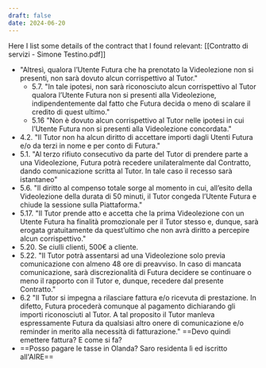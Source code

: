 ```yaml
---
draft: false
date: 2024-06-20
---
```

Here I list some details of the contract that I found relevant:
[[Contratto di servizi - Simone Testino.pdf]]

- "Altresì, qualora l’Utente Futura che ha prenotato la Videolezione non si presenti, non sarà dovuto alcun corrispettivo al Tutor."
	- 5.7. "In  tale  ipotesi,  non  sarà  riconosciuto  alcun  corrispettivo  al  Tutor  qualora l’Utente Futura non si presenti alla Videolezione, indipendentemente dal fatto che Futura decida o meno di scalare il credito di quest ultimo."
	- 5.16 "Non è dovuto alcun corrispettivo al Tutor nelle ipotesi in cui l’Utente Futura non si presenti alla Videolezione concordata."
- 4.2. "Il Tutor non ha alcun diritto di accettare importi dagli Utenti Futura e/o da terzi in nome e per conto di Futura."
- 5.1. "Al  terzo  rifiuto  consecutivo  da  parte  del  Tutor  di  prendere  parte  a  una  Videolezione, Futura potrà recedere unilateralmente dal Contratto, dando comunicazione scritta al Tutor. In tale caso il recesso sarà istantaneo"
- 5.6. "Il  diritto  al  compenso  totale  sorge  al  momento  in  cui,  all’esito  della  Videolezione  della durata di 50 minuti, il Tutor congeda l’Utente Futura e chiude la sessione sulla Piattaforma."
- 5.17. "Il Tutor prende atto e accetta che la prima Videolezione con un Utente Futura ha finalità promozionale per il Tutor stesso e, dunque, sarà erogata gratuitamente da quest’ultimo che non avrà diritto a percepire alcun corrispettivo."
- 5.20. Se ciulli clienti, 500€ a cliente.
- 5.22. "Il Tutor potrà assentarsi ad una Videolezione solo previa comunicazione con almeno 48 ore di  preavviso.  In  caso  di  mancata  comunicazione,  sarà  discrezionalità  di  Futura  decidere  se continuare o meno il rapporto con il Tutor e, dunque, recedere dal presente Contratto."
- 6.2 "Il  Tutor  si  impegna  a  rilasciare  fattura  e/o  ricevuta  di prestazione. In difetto, Futura procederà comunque al pagamento dichiarando gli importi riconosciuti al  Tutor.  A  tal  proposito  il  Tutor  manleva  espressamente  Futura  da  qualsiasi  altro  onere  di comunicazione e/o reminder in merito alla necessità di fatturazione." ==Devo quindi emettere fattura? E come si fa?
- ==Posso pagare le tasse in Olanda? Saro residenta lì ed iscritto all'AIRE==
